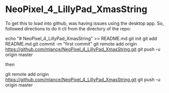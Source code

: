 # NeoPixel_4_LillyPad_XmasString
To get this to load into github, was having issues using the desktop app.
So, followed directions to do it cli from the directory of the repo:

echo "# NeoPixel_4_LillyPad_XmasString" >> README.md
git init
git add README.md
git commit -m "first commit"
git remote add origin https://github.com/mlance/NeoPixel_4_LillyPad_XmasString.git
git push -u origin master

then

git remote add origin https://github.com/mlance/NeoPixel_4_LillyPad_XmasString.git
git push -u origin master
